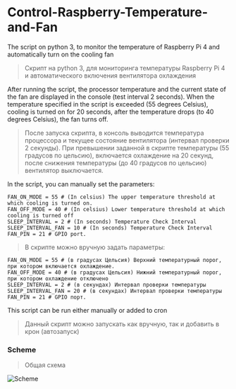 # Control-Raspberry-Temperature-and-Fan
The script on python 3, to monitor the temperature of Raspberry Pi 4 and automatically turn on the cooling fan
> Скрипт на python 3, для мониторинга температуры Raspberry Pi 4 и автоматического включения вентилятора охлаждения

After running the script, the processor temperature and the current state of the fan are displayed in the console (test interval 2 seconds). When the temperature specified in the script is exceeded (55 degrees Celsius), cooling is turned on for 20 seconds, after the temperature drops (to 40 degrees Celsius), the fan turns off.
>После запуска скрипта, в консоль выводится температура процессора и текущее состояние вентилятора (интервал проверки 2 секунды). При превышении заданной в скрипте температуры (55  градусов по цельсию), включается охлаждение на 20 секунд, после снижения температуры (до 40 градусов по цельсию) вентилятор выключается.

In the script, you can manually set the parameters:
```
FAN_ON_MODE = 55 # (In celsius) The upper temperature threshold at which cooling is turned on.
FAN_OFF_MODE = 40 # (In celsius) Lower temperature threshold at which cooling is turned off
SLEEP_INTERVAL = 2 # (In seconds) Temperature Check Interval
SLEEP_INTERVAL_FAN = 10 # (In seconds) Temperature Check Interval
FAN_PIN = 21 # GPIO port.
```
>В скрипте можно вручную задать параметры:
```
FAN_ON_MODE = 55 # (в градусах Цельсия) Верхний температурный порог, при котором включается охлаждение.
FAN_OFF_MODE = 40 # (в градусах Цельсия) Нижний температурный порог, при котором охлаждение отключено
SLEEP_INTERVAL = 2 # (в секундах) Интервал проверки температуры
SLEEP_INTERVAL_FAN = 20 # (в секундах) Интервал проверки температуры
FAN_PIN = 21 # GPIO порт.
```

This script can be run either manually or added to cron
>Данный скрипт можно запускать как вручную, так и добавить в крон (автозапуск)

### Scheme
> Общая схема

![Scheme](https://github.com/blyamur/Control-Raspberry-Temperature-and-Fan/blob/master/img/image.jpg)

